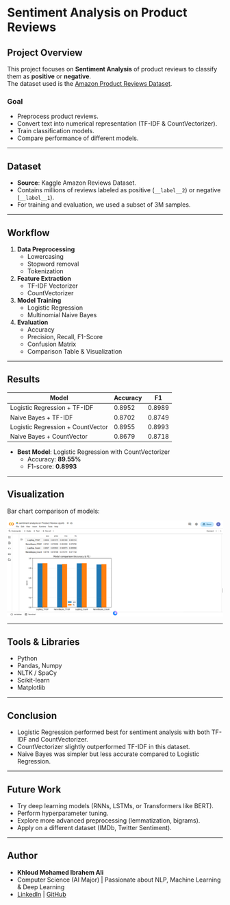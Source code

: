 # Sentiment Analysis on Product Reviews  

##  Project Overview
This project focuses on **Sentiment Analysis** of product reviews to classify them as **positive** or **negative**.  
The dataset used is the [Amazon Product Reviews Dataset](https://www.kaggle.com/datasets/bittlingmayer/amazonreviews).  

### Goal
- Preprocess product reviews.  
- Convert text into numerical representation (TF-IDF & CountVectorizer).  
- Train classification models.  
- Compare performance of different models.  

---

## Dataset
- **Source**: Kaggle Amazon Reviews Dataset.  
- Contains millions of reviews labeled as positive (`__label__2`) or negative (`__label__1`).  
- For training and evaluation, we used a subset of 3M samples.  

---

##  Workflow
1. **Data Preprocessing**
   - Lowercasing
   - Stopword removal
   - Tokenization
2. **Feature Extraction**
   - TF-IDF Vectorizer
   - CountVectorizer
3. **Model Training**
   - Logistic Regression
   - Multinomial Naive Bayes
4. **Evaluation**
   - Accuracy
   - Precision, Recall, F1-Score
   - Confusion Matrix
   - Comparison Table & Visualization  

---

##  Results

| Model                | Accuracy |   F1   |
|----------------------|----------|--------|
| Logistic Regression + TF-IDF      | 0.8952   | 0.8989 |
| Naive Bayes + TF-IDF              | 0.8702   | 0.8749 |
| Logistic Regression + CountVector | 0.8955   | 0.8993 |
| Naive Bayes + CountVector         | 0.8679   | 0.8718 |

- **Best Model**: Logistic Regression with CountVectorizer  
  - Accuracy: **89.55%**
  - F1-score: **0.8993**

---

## Visualization
Bar chart comparison of models:

![Results Graph](comparison.png)

---

##  Tools & Libraries
- Python  
- Pandas, Numpy  
- NLTK / SpaCy  
- Scikit-learn  
- Matplotlib  

---

## Conclusion
- Logistic Regression performed best for sentiment analysis with both TF-IDF and CountVectorizer.  
- CountVectorizer slightly outperformed TF-IDF in this dataset.  
- Naive Bayes was simpler but less accurate compared to Logistic Regression.  

---

##  Future Work
- Try deep learning models (RNNs, LSTMs, or Transformers like BERT).  
- Perform hyperparameter tuning.  
- Explore more advanced preprocessing (lemmatization, bigrams).  
- Apply on a different dataset (IMDb, Twitter Sentiment).  

---

##  Author
- **Khloud Mohamed Ibrahem Ali**  
- Computer Science (AI Major) | Passionate about NLP, Machine Learning & Deep Learning  
- [LinkedIn](https://www.linkedin.com/in/kholoud-mohamed-07-I) | [GitHub](https://github.com/khloudmo)  



